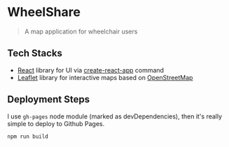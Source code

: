 # WheelShare

> A map application for wheelchair users

## Tech Stacks
+ [React](https://reactjs.org/) library for UI via [create-react-app](https://reactjs.org/docs/create-a-new-react-app.html) command
+ [Leaflet](https://leafletjs.com/) library for interactive maps based on [OpenStreetMap](https://www.openstreetmap.org/)

## Deployment Steps

I use `gh-pages` node module (marked as devDependencies), then it's really simple to deploy to Github Pages.

```npm run build```
